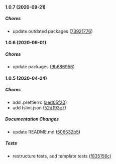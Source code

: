 #### 1.0.7 (2020-09-21)

##### Chores

*  update outdated packages ([73921776](https://github.com/P1NHE4D/generate-react-components/commit/739217767cd03ee02fff6c7406689fcb533ce226))

#### 1.0.6 (2020-09-01)

##### Chores

*  update packages ([9b686956](https://github.com/P1NHE4D/generate-react-components/commit/9b68695653f8a59643e5053adfe33bf1f3df585b))

#### 1.0.5 (2020-04-24)

##### Chores

*  add .prettierrc ([aed05f20](https://github.com/P1NHE4D/generate-react-components/commit/aed05f2059d76250331a38865c2ca77e8f0949f0))
*  add tslint.json ([52d193c7](https://github.com/P1NHE4D/generate-react-components/commit/52d193c734548358f4ec1fca54ae9a114a005eed))

##### Documentation Changes

*  update README.md ([506532b5](https://github.com/P1NHE4D/generate-react-components/commit/506532b5f7b5953f24682f3a53689b4eef5d46e9))

##### Tests

*  restructure tests, add template tests ([f835156c](https://github.com/P1NHE4D/generate-react-components/commit/f835156ccdf9f5b30cbfd231f3dd202381778a0d))


